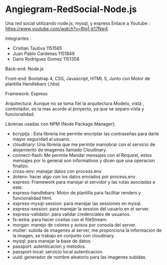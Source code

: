 # Angiegram-RedSocial-Node.js
Una red social utilizando node.js, mysql, y express
Enlace a Youtube : https://www.youtube.com/watch?v=RIg1-k17Nw4

Integrantes :  

* Cristian Tautiva 1151565
* Juan Pablo Cardenas 1151849
* Dairo Rodriguez Gomez 1151358


Back-end: Node.js

Front-end: Bootstrap 4, CSS, Javascript, HTML 5, Junto con Motor de plantilla Handlebars (.hbs)

Framework: Express

Arquitectura: Aunque no se toma fiel la arquitectura Modelo, vista , controlador, es la mas acorde al proyecto,
ya que se separo vista y funcionalidad.

Librerias usadas con NPM (Node Package Manager):  

- bcryptjs : Esta libreria me permite encriptar las contraseñas para darle mayor seguridad al usuario.
- cloudinary: Una libreria que me permite maniobrar con el servicio de alojamiento de imagenes llamado Cloudinary.
- connect-flash: Me permite Mandar mensajes con el Request, estos mensajes por lo general son informativos y dicen que una operacion finalizo.
- cross-env: manejar datos con process.env
- dotenv: hacer algo con los datos enviados por process.env
- express: Framework para manejar el servidor y las rutas asociadas a este.
- express-handlebars: Motor de plantilla para facilitar renders y funcionalidad html.
- express-mysql-session: para manejar las sessiones en mysql.
- express-session: para manejar la session del usuario en el server.
- express-validator: para validar credenciales de usuarios.
- fs-extra: para hacer cositas con el fileStream.
- morgan: manejo de colores y avisos por consola del server.
- multer: subida de imagenes al server, me proporciona la informacion de la imagen, se trabajo en conjunto con cloudinary.
- mysql: para manejar la base de datos.
- passport: autenticacion y metodos.
- passport-local: servicio local autenticacion.
- uuid: generador de nombre aleatorio para las imagenes subidas.



